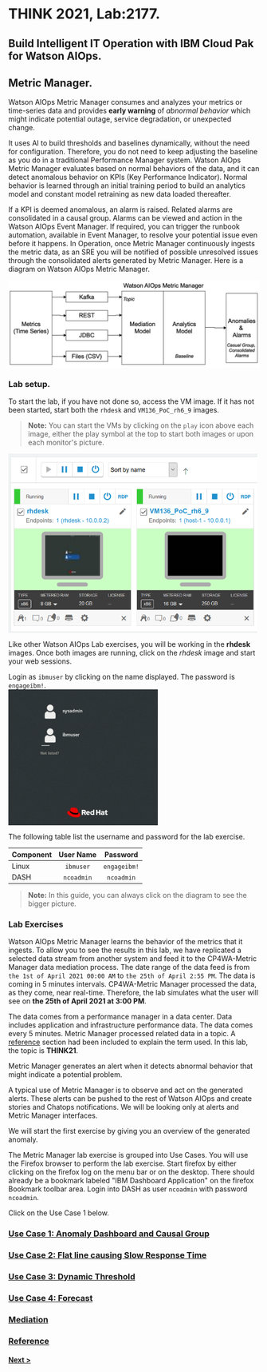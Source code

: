 # THINK 2021, Lab:2177.
## Build Intelligent IT Operation with IBM Cloud Pak for Watson AIOps.
## Metric Manager.

Watson AIOps Metric Manager consumes and analyzes your metrics or time-series data and provides **early warning** of *abnormal behavior* which might indicate potential outage, service degradation, or unexpected change. 

It uses AI to build thresholds and baselines dynamically, without the need for configuration. Therefore, you do not need to keep adjusting the baseline as you do in a traditional Performance Manager system.
Watson AIOps Metric Manager evaluates based on normal behaviors of the data, and it can detect anomalous behavior on KPIs (Key Performance Indicator). Normal behavior is learned through an initial training period to build an analytics model and constant model retraining as new data loaded thereafter. 

If a KPI is deemed anomalous, an alarm is raised. Related alarms are consolidated in a causal group. Alarms can be viewed and action in the Watson AIOps Event Manager. If required, you can trigger the runbook automation, available in Event Manager, to resolve your potential issue even before it happens.
In Operation, once Metric Manager continuously ingests the metric data, as an SRE you will be notified of possible unresolved issues through the consolidated alerts generated by Metric Manager. 
Here is a diagram on Watson AIOps Metric Manager.

<img src="./images/mm01.png" alt="Watson AIOps Metric Manager" width="800" align="center"/>

### Lab setup.

To start the lab, if you have not done so, access the VM image. If it has not been started, start both the `rhdesk` and `VM136_PoC_rh6_9` images.
> **Note:** You can start the VMs by clicking on the `play` icon above each image, either the play symbol at the top to start both images or upon each monitor's picture.

<img src="./images/mm02.png" alt="Watson AIOps Lab images" width="500" align="center"/>

Like other Watson AIOps Lab exercises, you will be working in the __rhdesk__ images.
Once both images are running, click on the _rhdesk_ image and start your web sessions.

Login as `ibmuser` by clicking on the name displayed. The password is `engageibm!`.
<br>
<img src="./images/mm03.png" alt="Watson AIOps Lab images" width="300" align="center"/>

The following table list the username and password for the lab exercise.

| Component | User Name | Password |
| --- | :---: | :---: |
| Linux | `ibmuser` | `engageibm!` |
| DASH | `ncoadmin` | `ncoadmin` |

> **Note:** In this guide, you can always click on the diagram to see the bigger picture.

### Lab Exercises
Watson AIOps Metric Manager learns the behavior of the metrics that it ingests. To allow you to see the results in this lab, we have replicated a selected data stream from another system and feed it to the CP4WA-Metric Manager data mediation process. The date range of the data feed is from `the 1st of April 2021 00:00 AM` to `the 25th of April 2:55 PM`. The data is coming in 5 minutes intervals. CP4WA-Metric Manager processed the data, as they come, near real-time. Therefore, the lab simulates what the user will see on __the 25th of April 2021 at 3:00 PM__.

The data comes from a performance manager in a data center. Data includes application and infrastructure performance data.
The data comes every 5 minutes. Metric Manager processed related data in a topic. A [reference](./ref/) section had been included to explain the term used. In this lab, the topic is **THINK21**.

Metric Manager generates an alert when it detects abnormal behavior that might indicate a potential problem.

A typical use of Metric Manager is to observe and act on the generated alerts. These alerts can be pushed to the rest of Watson AIOps and create stories and Chatops notifications. We will be looking only at alerts and Metric Manager interfaces.

We will start the first exercise by giving you an overview of the generated anomaly.

The Metric Manager lab exercise is grouped into Use Cases. You will use the Firefox browser to perform the lab exercise.
Start firefox by either clicking on the firefox log on the menu bar or on the desktop.
There should already be a bookmark labeled "IBM Dashboard Application" on the firefox Bookmark toolbar area. Login into DASH as user `ncoadmin` with password `ncoadmin`.

Click on the Use Case 1 below.

### [Use Case 1: Anomaly Dashboard and Causal Group](./uc1/)

### [Use Case 2: Flat line causing Slow Response Time](./uc2/)

### [Use Case 3: Dynamic Threshold](./uc3/)

### [Use Case 4: Forecast](./uc3/)

### [Mediation](./mediation/)

### [Reference](./ref/)


#### [Next >](./uc1/)